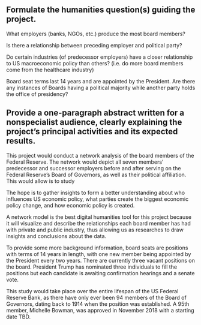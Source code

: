## Formulate the humanities question(s) guiding the project.
What employers (banks, NGOs, etc.) produce the most board members?

Is there a relationship between preceding employer and political party?

Do certain industries (of predecessor employers) have a closer relationship to US macroeconomic policy than others? (i.e. do more board members come from the healthcare industry)

Board seat terms last 14 years and are appointed by the President. Are there any instances of Boards having a political majority while another party holds the office of presidency?

## Provide a one-paragraph abstract written for a nonspecialist audience, clearly explaining the project’s principal activities and its expected results.
This project would conduct a network analysis of the board members of the Federal Reserve. The network would depict all seven members’ predecessor and successor employers before and after serving on the Federal Reserve’s Board of Governors, as well as their political affiliation. This would allow is to study

The hope is to gather insights to form a better understanding about who influences US economic policy, what parties create the biggest economic policy change, and how economic policy is created.

A network model is the best digital humanities tool for this project because it will visualize and describe the relationships each board member has had with private and public industry, thus allowing us as researches to draw insights and conclusions about the data.

To provide some more background information, board seats are positions with terms of 14 years in length, with one new member being appointed by the President every two years. There are currently three vacant positions on the board. President Trump has nominated three individuals to fill the positions but each candidate is awaiting confirmation hearings and a senate vote.

This study would take place over the entire lifespan of the US Federal Reserve Bank, as there have only ever been 94 members of the Board of Governors, dating back to 1914 when the position was established. A 95th member, Michelle Bowman, was approved in November 2018 with a starting date TBD.
